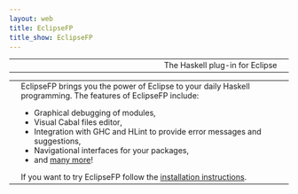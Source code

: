 ```yaml
---
layout: web
title: EclipseFP
title_show: EclipseFP
---
```


<table width="800px">
<tr>
<td valign="center" align="right" width="100%">
<div class="description">The Haskell plug-in for Eclipse</div>
</td>
<td><img src="images/name.png" /></td>
</tr>
</table>

<table width="800px">
<tr>
<td><img src="images/all.png" /></td>
<td valign="center" width="100%" margin="7px">
EclipseFP brings you the power of Eclipse to your daily Haskell programming. The features of EclipseFP include:
<ul>
<li>Graphical debugging of modules,</li>
<li>Visual Cabal files editor,</li>
<li>Integration with GHC and HLint to provide error messages and suggestions,</li>
<li>Navigational interfaces for your packages,</li>
<li>and <a href="features.html">many more</a>!</li>
</ul>
If you want to try EclipseFP follow the <a href="install.html">installation instructions</a>.
</td>
</tr>
</table>
<br />
